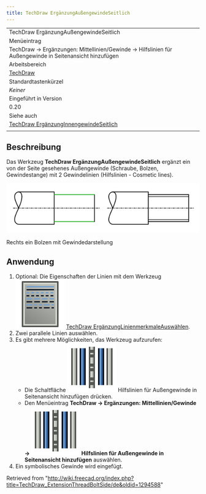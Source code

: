 ```yaml
---
title: TechDraw ErgänzungAußengewindeSeitlich
---
```


|                                                                                                                      |
| -------------------------------------------------------------------------------------------------------------------- |
| TechDraw ErgänzungAußengewindeSeitlich                                                                               |
| Menüeintrag                                                                                                          |
| TechDraw → Ergänzungen: Mittellinien/Gewinde → Hilfslinien für Außengewinde in Seitenansicht hinzufügen              |
| Arbeitsbereich                                                                                                       |
| [TechDraw](/TechDraw_Workbench/de "TechDraw Workbench/de")                                                           |
| Standardtastenkürzel                                                                                                 |
| _Keiner_                                                                                                             |
| Eingeführt in Version                                                                                                |
| 0.20                                                                                                                 |
| Siehe auch                                                                                                           |
| [TechDraw ErgänzungInnengewindeSeitlich](/TechDraw_ExtensionThreadHoleSide/de "TechDraw ExtensionThreadHoleSide/de") |
|                                                                                                                      |

## Beschreibung

Das Werkzeug **TechDraw ErgänzungAußengewindeSeitlich** ergänzt ein von der Seite gesehenes Außengewinde (Schraube, Bolzen, Gewindestange) mit 2 Gewindelinien (Hilfslinien - Cosmetic lines).

![](/src/assets/images/TechDraw_ExtensionThreadBoltSideExample.png)

Rechts ein Bolzen mit Gewindedarstellung

## Anwendung

1. Optional: Die Eigenschaften der Linien mit dem Werkzeug ![](/src/assets/images/TechDraw_ExtensionSelectLineAttributes.svg) [TechDraw ErgänzungLinienmerkmaleAuswählen](/TechDraw_ExtensionSelectLineAttributes "TechDraw ExtensionSelectLineAttributes").
2. Zwei parallele Linien auswählen.
3. Es gibt mehrere Möglichkeiten, das Werkzeug aufzurufen:
   - Die Schaltfläche ![](/src/assets/images/TechDraw_ExtensionThreadBoltSide.svg) Hilfslinien für Außengewinde in Seitenansicht hinzufügen drücken.
   - Den Menüeintrag **TechDraw → Ergänzungen: Mittellinien/Gewinde → ![](/src/assets/images/TechDraw_ExtensionThreadBoltSide.svg) Hilfslinien für Außengewinde in Seitenansicht hinzufügen** auswählen.
4. Ein symbolisches Gewinde wird eingefügt.

Retrieved from "<http://wiki.freecad.org/index.php?title=TechDraw_ExtensionThreadBoltSide/de&oldid=1294588>"
